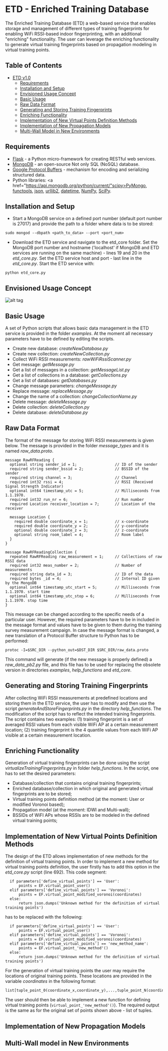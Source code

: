 # ETD - Enriched Training Database 

<div class="align-justify">The Enriched Training Database (ETD) a web-based service that enables storage and management of different types of training fingerprints for enabling WiFi RSSI-based indoor fingerprinting, with an additional "enriching" functionality. The user can leverage the enriching functionality to generate virtual training fingerprints based on propagation modeling in virtual training points.</div>

## Table of Contents

- [ETD v1.0](#)
  - [Requirements](#setup)
  - [Installation and Setup](#installation)
  - [Envisioned Usage Concept](#general_idea)
  - [Basic Usage](#basic-usage)
  - [Raw Data Format](#raw_data)
  - [Generating and Storing Training Fingerprints](#fingerprints)
  - [Enriching Functionality](#enriched-usage)
  - [Implementation of New Virtual Points Definition Methods](#virutal_training_points)
  - [Implementation of New Propagation Models](#propagation_model)
  - [Multi-Wall Model in New Environments](#multiwall)

<a name="setup"></a>
## Requirements

* <a href="http://flask.pocoo.org/">Flask</a> - a Python micro-framework for creating RESTful web services.
* <a href="https://www.mongodb.org/">MongoDB</a> - an open-source Not only SQL (NoSQL) database.
* <a href="https://developers.google.com/protocol-buffers/">Google Protocol Buffers</a> - mechanism for encoding and serializing structured data.
* Python libraries: <a href="https://api.mongodb.org/python/current/"scipy>PyMongo</a>, <a href="https://docs.python.org/2/library/functools.html">functools</a>, <a href="https://docs.python.org/2/library/json.html">json</a>, <a href="https://docs.python.org/2/library/urllib2.html">urllib2</a>, <a href="https://docs.python.org/2/library/datetime.html">datetime</a>, <a href="http://www.numpy.org/">NumPy</a>, <a href="http://www.scipy.org/">SciPy</a>. 

<a name="installation"></a>
## Installation and Setup

* Start a MongoDB service on a defined port number (default port number is 27017) and provide the path to a folder where data is to be stored:

 ```vim
 sudo mongod --dbpath <path_to_data> --port <port_num> 
 ```

* Download the ETD service and navigate to the etd_core folder. Set the MongoDB port number and hostname ('localhost' if MongoDB and ETD services are running on the same machine) -  lines 19 and 20 in the _etd_core.py_. Set the ETD service host and port  -  last line in the _etd_core.py_.  Start the ETD service with: 

 ```vim
 python etd_core.py 
 ```

<a name="general_idea"></a>
## Envisioned Usage Concept
![alt tag](https://github.com/flemic/ETD/blob/master/general_idea.png)


<a name="basic-usage"></a>
## Basic Usage

A set of Python scripts that allows basic data management in the ETD service is provided in the folder _examples_. At the moment all necessary parameters have to be defined by editing the scripts.  

* Create new database: _createNewDatabase.py_ 
* Create new collection: _createNewCollection.py_ 
* Collect WiFi RSSI measurements: _rawWiFiRssiScanner.py_
* Get message: _getMessage.py_
* Get a list of messages in a collection: _getMessageList.py_
* Get a list of collections in a database: _getCollections.py_
* Get a list of databases: _getDatabases.py_
* Change message parameters: _changeMessage.py_
* Replace message: _replaceMessage.py_
* Change the name of a collection: _changeCollectionName.py_
* Delete message: _deleteMessage.py_
* Delete collection: _deleteCollection.py_
* Delete database: _deleteDatabase.py_

<a name="raw_data"></a>
## Raw Data Format

The format of the message for storing WiFi RSSI measurements is given below. The message is provided in the folder _message_types_ and it is named _raw_data.proto_.  

```vim
message RawRFReading {
  optional string sender_id = 1;                 // ID of the sender
  required string sender_bssid = 2;              // BSSID of the sender
  required string channel = 3;                   // Channel
  required int32 rssi = 4;                       // RSSI (Received Signal Strength Indicator)
  optional int64 timestamp_utc = 5;              // Milliseconds from 1.1.1970.
  required int32 run_nr = 6;                     // Run number
  required Location receiver_location = 7;       // Location of the receiver
	
  message Location {
    required double coordinate_x = 1;            // x-coordinate
    required double coordinate_y = 2;            // y-coordinate
    optional double coordinate_z = 3;            // z-coordinate
    optional string room_label = 4;              // Room label
  }
} 

message RawRFReadingCollection {
  repeated RawRFReading raw_measurement = 1;     // Collections of raw RSSI data
  required int32 meas_number = 2;                // Number of measurements
  required string data_id = 3;                   // ID of the data
  required bytes _id = 4;                        // Internal ID given by the MongoDB 
  optional int64 timestamp_utc_start = 5;        // Milliseconds from 1.1.1970. start time
  optional int64 timestamp_utc_stop = 6;         // Milliseconds from 1.1.1970. stop time
}
```

This message can be changed according to the specific needs of a particular user. However, the required parameters have to be in included in the message format and values have to be given to them during the training survey measurement campaign. In case the message format is changed, a new translation of a Protocol Buffer structure to Python has to be performed:

```vim
protoc -I=$SRC_DIR --python_out=$DST_DIR $SRC_DIR/raw_data.proto
```
This command will generate (if the new message is properly defined) a _raw_data_pb2.py_ file, and this file has to be used for replacing the obsolete version in directories _examples_, _help_functions_ and _etd_core_.

<a name="fingerprints"></a>
## Generating and Storing Training Fingerprints

After collecting WiFi RSSI measurements at predefined locations and storing them in the ETD service, the user has to modify and then use the script _generateAndStoreFingerprints.py_ in the directory _help_functions_. The modification of the script has to reflect the intended training fingerprints. The script contains two examples: (1) training fingerprint is a set of averaged RSSI values from each visible WiFi AP at a certain measurement location; (2) training fingerprint is the 4 quantile values from each WiFi AP visible at a certain measurement location.  

<a name="enriched-usage"></a>
## Enriching Functionality

Generation of virtual training fingerprints can be done using the script _virtualizeTrainingFingerprints.py_ in folder _help_functions_. In the script, one has to set the desired parameters: 

* Database/collection that contains original training fingerprints; 
* Enriched database/collection in which original and generated virtual fingerprints are to be stored;
* Virtual training points definition method (at the moment: User or modified Voronoi based);
* Propagation model (at the moment: IDWI and Multi-wall);
* BSSIDs of WiFI APs whose RSSIs are to be modeled in the defined virtual training points;

<a name="virutal_training_points"></a>
## Implementation of New Virtual Points Definition Methods
The design of the ETD allows implementation of new methods for the definition of virtual training points. In order to implement a new method for virtual training points definition, the user firstly has to add this option in the _etd_core.py_ script (line 692). This code segment:

```vim
  if parameters['define_virtual_points'] == 'User':
      points = EF.virtual_point_user()
  elif parameters['define_virtual_points'] == 'Voronoi':
      points = EF.virtual_point_modified_voronoi(coordinates)
  else:
      return json.dumps('Unknown method for the definition of virtual training points')
```  

has to be replaced with the following:

```vim
  if parameters['define_virtual_points'] == 'User':
      points = EF.virtual_point_user()
  elif parameters['define_virtual_points'] == 'Voronoi':
      points = EF.virtual_point_modified_voronoi(coordinates)
  elif parameters['define_virtual_points'] == 'new_method_name':
      points = EF.virtual_point_'new_method'()
  else:
      return json.dumps('Unknown method for the definition of virtual training points')
``` 

For the generation of virtual training points the user may require the locations of original training points. These locations are provided in the variable _coordinates_ in the following format:

```vim
list[tuple_point_0(coordinate_x,coordinate_y),...,tuple_point_N(coordinate_x,coordinate_y)]
```

The user should then be able to implement a new function for defining virtual training points (`virtual_point_'new_method'()`). The required output is the same as for the original set of points shown above  - list of tuples.

<a name="propagation_model"></a>
## Implementation of New Propagation Models

<a name="multiwall"></a>
## Multi-Wall model in New Environments